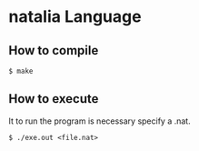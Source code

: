 # natalia Language

## How to compile

~~~~
$ make
~~~~

## How to execute

It to run the program is necessary specify a .nat.

~~~~
$ ./exe.out <file.nat>
~~~~
